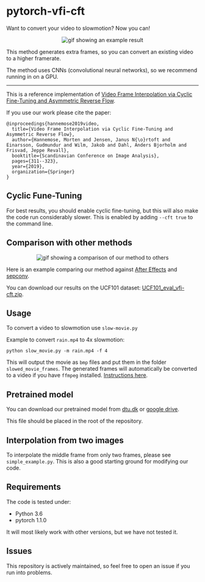 # pytorch-vfi-cft
Want to convert your video to slowmotion? Now you can!
<p align="center">
<img src='./misc/soapbox_comparison.gif' alt="gif showing an example result">
</p>

This method generates extra frames, so you can convert an existing video to a higher framerate.

The method uses CNNs (convolutional neural networks), so we recommend running in on a GPU.

---

This is a reference implementation of [Video Frame Interpolation via Cyclic Fine-Tuning and Asymmetric Reverse Flow](http://www.imm.dtu.dk/~jerf/papers/vfi_cft_arf.pdf). 

If you use our work please cite the paper:

    @inproceedings{hannemose2019video,
      title={Video Frame Interpolation via Cyclic Fine-Tuning and Asymmetric Reverse Flow},
      author={Hannemose, Morten and Jensen, Janus N{\o}rtoft and Einarsson, Gudmundur and Wilm, Jakob and Dahl, Anders Bjorholm and Frisvad, Jeppe Revall},
      booktitle={Scandinavian Conference on Image Analysis},
      pages={311--323},
      year={2019},
      organization={Springer}
    }

## Cyclic Fune-Tuning
For best results, you should enable cyclic fine-tuning, but this will also make the code run considerably slower.
This is enabled by adding `--cft true` to the command line.
    
## Comparison with other methods
<p align="center">
<img src='./misc/fire_comparison.gif' alt="gif showing a comparison of our method to others">
</p>

Here is an example comparing our method against [After Effects](https://helpx.adobe.com/after-effects/using//time-effects.html#timewarp_effect) and 
[sepconv](https://github.com/sniklaus/pytorch-sepconv).

You can download our results on the UCF101 dataset: [UCF101_eval_vfi-cft.zip](https://drive.google.com/uc?export=download&id=10amlFxeRBmvpNy4bhU4hZ_5-r7x68s77).

## Usage
To convert a video to slowmotion use `slow-movie.py`

Example to convert `rain.mp4` to 4x slowmotion:

	python slow_movie.py -m rain.mp4 -f 4
    
This will output the movie as `bmp` files and put them in the folder `slowed_movie_frames`.
The generated frames will automatically be converted to a video if you have `ffmpeg` installed. [Instructions here](https://github.com/adaptlearning/adapt_authoring/wiki/Installing-FFmpeg).

## Pretrained model
You can download our pretrained model from [dtu.dk](http://people.compute.dtu.dk/mohan/vfi-cft/VFI_CFT_weights.pt.gz) or [google drive](https://drive.google.com/uc?export=download&id=1rQAi0UXcaMcEo8_l4oSd8vJUVzp2dIIF).

This file should be placed in the root of the repository.

## Interpolation from two images
To interpolate the middle frame from only two frames, please see `simple_example.py`.
This is also a good starting ground for modifying our code.

## Requirements
The code is tested under:
* Python 3.6
* pytorch 1.1.0

It will most likely work with other versions, but we have not tested it.

## Issues
This repository is actively maintained, so feel free to open an issue if you run into problems.
